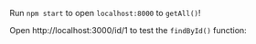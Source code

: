 

Run ```npm start``` to open ```localhost:8000``` to ```getAll()```!

Open http://localhost:3000/id/1 to test the ```findById()``` function: 

